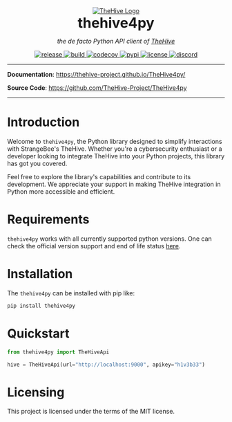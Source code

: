<div align="center">
  <a href="https://github.com/TheHive-Project/TheHive4py" target="_blank">
   <img src="https://strangebee.com/wp-content/uploads/2024/07/Icon4Nav_TheHive.png" alt="TheHive Logo">
  </a>
  <b style="display: block; font-size: 2rem">thehive4py</b>
 </p>
  <p align="center">
      <em>the de facto Python API client of <a href="https://strangebee.com/thehive/">TheHive</a></em>
  </p>
  <p align="center">
      <a href="https://github.com/TheHive-Project/TheHive4py/releases" target="_blank">
          <img src="https://img.shields.io/github/v/release/Thehive-project/thehive4py?logo=github&logoColor=FFC72C&labelColor=0049D4" alt="release">
      </a>
      <a href="https://github.com/TheHive-Project/TheHive4py/actions/workflows/main-cicd.yml" target="_blank">
          <img src="https://img.shields.io/github/actions/workflow/status/TheHive-Project/TheHive4py/main-cicd.yml?logo=github&logoColor=FFC72C&labelColor=0049D4" alt="build">
      </a>
      <a href="https://app.codecov.io/github/TheHive-Project/TheHive4py" target="_blank">
          <img src="https://img.shields.io/codecov/c/gh/TheHive-Project/TheHive4py?logo=codecov&logoColor=FFC72C&labelColor=0049D4" alt="codecov">
      </a>
      <a href="https://pypi.org/project/thehive4py" target="_blank">
          <img src="https://img.shields.io/pypi/dm/thehive4py?logo=python&logoColor=FFC72C&labelColor=0049D4" alt="pypi">
      </a>
      <a href="./LICENSE" target="_blank">
          <img src="https://img.shields.io/github/license/TheHive-Project/TheHive4py?logo=unlicense&logoColor=FFC72C&labelColor=0049D4" alt="license">
      </a>
      <a href="https://discord.com/invite/XhxG3vzM44" target="_blank">
          <img src="https://img.shields.io/discord/779945042039144498?logo=discord&logoColor=FFC72C&labelColor=0049D4" alt="discord">
      </a>
  </p>
</div>

---
**Documentation**: <a href="https://thehive-project.github.io/TheHive4py/" target="_blank">https://thehive-project.github.io/TheHive4py/</a>

**Source Code**: <a href="https://github.com/TheHive-Project/TheHive4py" target="_blank">https://github.com/TheHive-Project/TheHive4py</a>

---

# Introduction 

Welcome to `thehive4py`, the Python library designed to simplify interactions with StrangeBee's TheHive. Whether you're a cybersecurity enthusiast or a developer looking to integrate TheHive into your Python projects, this library has got you covered.

Feel free to explore the library's capabilities and contribute to its development. We appreciate your support in making TheHive integration in Python more accessible and efficient.


# Requirements
`thehive4py` works with all currently supported python versions. One can check the official version support and end of life status [here](https://devguide.python.org/versions/).

# Installation
The `thehive4py` can be installed with pip like:

```bash
pip install thehive4py
```


# Quickstart

```python
from thehive4py import TheHiveApi

hive = TheHiveApi(url="http://localhost:9000", apikey="h1v3b33")
```

# Licensing

This project is licensed under the terms of the MIT license.

